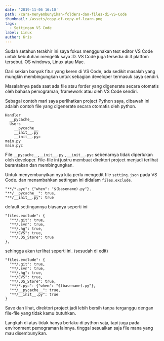 ```yaml
---
date: '2019-11-06 16:10'
path: /cara-menyembunyikan-folders-dan-files-di-VS-Code
thumbnail: /assets/copy-of-copy-of-learn.png
tags:
  - Settingan VS Code
label: Linux
author: Kris
---
```

Sudah setahun terakhir ini saya fokus menggunakan text editor VS Code untuk kebutuhan mengetik saya :D.  VS Code juga tersedia di  3 platfom tersebut. OS windows, Linux atau Mac.

Dari sekian banyak fitur yang keren di VS Code, ada sedikit masalah yang mungkin membingungkan untuk sebagian developer termasuk saya sendiri. 

Masalahnya pada saat ada file atau forder yang digenerate secara otomatis oleh bahasa pemograman, framework atau oleh VS Code sendiri.

Sebagai contoh mari saya perlihatkan project Python saya, dibawah ini adalah contoh file yang digenerate secara otomatis oleh python.

```
Handler
  __pycache__
  Users
    __pycache__
    __init__.py
    __init__.pyc
main.py
main.pyc
```

File `__pycache__`,`__init__.py` , `__init__.pyc` sebenarnya tidak diperlukan oleh developer. File-file ini justru membuat direktori project menjadi terlihat berantakan dan membingungkan. 

Untuk menyembunyikan nya kita perlu mengedit file `setting.json` pada VS Code. dan menambahkan settingan ini didalam `files.exclude`.

```
"**/*.pyc": {"when": "$(basename).py"}, 
"**/__pycache__": true,
"**/__init__.py": true
```

default settingannya biasanya seperti ini

```
"files.exclude": {
  "**/.git": true,
  "**/.svn": true,
  "**/.hg": true,
  "**/CVS": true,
  "**/.DS_Store": true
},
```

sehingga akan terlihat seperti ini. (sesudah di edit)

```
"files.exclude": {
  "**/.git": true,
  "**/.svn": true,
  "**/.hg": true,
  "**/CVS": true,
  "**/.DS_Store": true,
  "**/*.pyc": {"when": "$(basename).py"}, 
  "**/__pycache__": true,
  "**/__init__.py": true
}
```

Save dan lihat, direktori project jadi lebih bersih tanpa terganggu dengan file-file yang tidak kamu butuhkan.

Langkah di atas tidak hanya berlaku di python saja, tapi juga pada environment pemograman lainnya. tinggal sesuaikan saja file mana yang mau disembunyikan.
